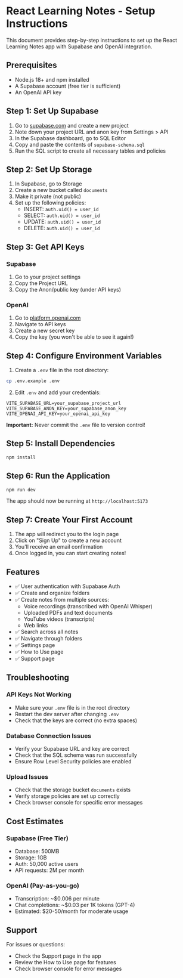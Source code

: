 # React Learning Notes - Setup Instructions

This document provides step-by-step instructions to set up the React Learning Notes app with Supabase and OpenAI integration.

## Prerequisites

- Node.js 18+ and npm installed
- A Supabase account (free tier is sufficient)
- An OpenAI API key

## Step 1: Set Up Supabase

1. Go to [supabase.com](https://supabase.com) and create a new project
2. Note down your project URL and anon key from Settings > API
3. In the Supabase dashboard, go to SQL Editor
4. Copy and paste the contents of `supabase-schema.sql`
5. Run the SQL script to create all necessary tables and policies

## Step 2: Set Up Storage

1. In Supabase, go to Storage
2. Create a new bucket called `documents`
3. Make it private (not public)
4. Set up the following policies:
   - INSERT: `auth.uid() = user_id`
   - SELECT: `auth.uid() = user_id`
   - UPDATE: `auth.uid() = user_id`
   - DELETE: `auth.uid() = user_id`

## Step 3: Get API Keys

### Supabase
1. Go to your project settings
2. Copy the Project URL
3. Copy the Anon/public key (under API keys)

### OpenAI
1. Go to [platform.openai.com](https://platform.openai.com)
2. Navigate to API keys
3. Create a new secret key
4. Copy the key (you won't be able to see it again!)

## Step 4: Configure Environment Variables

1. Create a `.env` file in the root directory:
```bash
cp .env.example .env
```

2. Edit `.env` and add your credentials:
```env
VITE_SUPABASE_URL=your_supabase_project_url
VITE_SUPABASE_ANON_KEY=your_supabase_anon_key
VITE_OPENAI_API_KEY=your_openai_api_key
```

**Important:** Never commit the `.env` file to version control!

## Step 5: Install Dependencies

```bash
npm install
```

## Step 6: Run the Application

```bash
npm run dev
```

The app should now be running at `http://localhost:5173`

## Step 7: Create Your First Account

1. The app will redirect you to the login page
2. Click on "Sign Up" to create a new account
3. You'll receive an email confirmation
4. Once logged in, you can start creating notes!

## Features

- ✅ User authentication with Supabase Auth
- ✅ Create and organize folders
- ✅ Create notes from multiple sources:
  - Voice recordings (transcribed with OpenAI Whisper)
  - Uploaded PDFs and text documents
  - YouTube videos (transcripts)
  - Web links
- ✅ Search across all notes
- ✅ Navigate through folders
- ✅ Settings page
- ✅ How to Use page
- ✅ Support page

## Troubleshooting

### API Keys Not Working
- Make sure your `.env` file is in the root directory
- Restart the dev server after changing `.env`
- Check that the keys are correct (no extra spaces)

### Database Connection Issues
- Verify your Supabase URL and key are correct
- Check that the SQL schema was run successfully
- Ensure Row Level Security policies are enabled

### Upload Issues
- Check that the storage bucket `documents` exists
- Verify storage policies are set up correctly
- Check browser console for specific error messages

## Cost Estimates

### Supabase (Free Tier)
- Database: 500MB
- Storage: 1GB
- Auth: 50,000 active users
- API requests: 2M per month

### OpenAI (Pay-as-you-go)
- Transcription: ~$0.006 per minute
- Chat completions: ~$0.03 per 1K tokens (GPT-4)
- Estimated: $20-50/month for moderate usage

## Support

For issues or questions:
- Check the Support page in the app
- Review the How to Use page for features
- Check browser console for error messages

